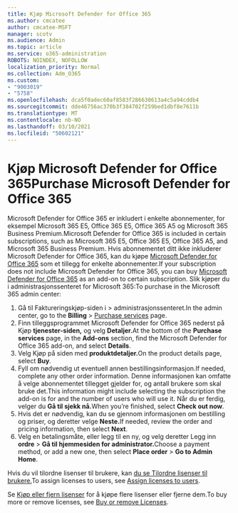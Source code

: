 ```yaml
---
title: Kjøp Microsoft Defender for Office 365
ms.author: cmcatee
author: cmcatee-MSFT
manager: scotv
ms.audience: Admin
ms.topic: article
ms.service: o365-administration
ROBOTS: NOINDEX, NOFOLLOW
localization_priority: Normal
ms.collection: Adm_O365
ms.custom:
- "9003019"
- "5758"
ms.openlocfilehash: dca5f0adec60af8583f286630613a4c5a94cddb4
ms.sourcegitcommit: dde46756ac370b3f384702f259bed1dbf8e7611b
ms.translationtype: MT
ms.contentlocale: nb-NO
ms.lasthandoff: 03/10/2021
ms.locfileid: "50602121"
---
```

# <a name="purchase-microsoft-defender-for-office-365"></a><span data-ttu-id="e91f4-102">Kjøp Microsoft Defender for Office 365</span><span class="sxs-lookup"><span data-stu-id="e91f4-102">Purchase Microsoft Defender for Office 365</span></span>

<span data-ttu-id="e91f4-103">Microsoft Defender for Office 365 er inkludert i enkelte abonnementer, for eksempel Microsoft 365 E5, Office 365 E5, Office 365 A5 og Microsoft 365 Business Premium.</span><span class="sxs-lookup"><span data-stu-id="e91f4-103">Microsoft Defender for Office 365 is included in certain subscriptions, such as Microsoft 365 E5, Office 365 E5, Office 365 A5, and Microsoft 365 Business Premium.</span></span> <span data-ttu-id="e91f4-104">Hvis abonnementet ditt ikke inkluderer Microsoft Defender for Office 365, kan du kjøpe [Microsoft Defender for Office 365](https:/www.microsoft.com/microsoft-365/exchange/advance-threat-protection?market=um#office-ProductsCompare-785zwzq) som et tillegg for enkelte abonnementer.</span><span class="sxs-lookup"><span data-stu-id="e91f4-104">If your subscription does not include Microsoft Defender for Office 365, you can buy [Microsoft Defender for Office 365](https:/www.microsoft.com/microsoft-365/exchange/advance-threat-protection?market=um#office-ProductsCompare-785zwzq) as an add-on to certain subscription.</span></span> <span data-ttu-id="e91f4-105">Slik kjøper du i administrasjonssenteret for Microsoft 365:</span><span class="sxs-lookup"><span data-stu-id="e91f4-105">To purchase in the Microsoft 365 admin center:</span></span>

1. <span data-ttu-id="e91f4-106">Gå til Faktureringskjøp-siden i   >  [](https://go.microsoft.com/fwlink/p/?linkid=868433) administrasjonssenteret.</span><span class="sxs-lookup"><span data-stu-id="e91f4-106">In the admin center, go to the **Billing** > [Purchase services](https://go.microsoft.com/fwlink/p/?linkid=868433) page.</span></span>
2. <span data-ttu-id="e91f4-107">Finn tilleggsprogrammet  Microsoft Defender for Office 365 nederst på Kjøp **tjenester-siden,** og velg **Detaljer.**</span><span class="sxs-lookup"><span data-stu-id="e91f4-107">At the bottom of the **Purchase services** page, in the **Add-ons** section, find the Microsoft Defender for Office 365 add-on, and select **Details**.</span></span>
3. <span data-ttu-id="e91f4-108">Velg Kjøp på siden med **produktdetaljer.**</span><span class="sxs-lookup"><span data-stu-id="e91f4-108">On the product details page, select **Buy**.</span></span>
4. <span data-ttu-id="e91f4-109">Fyll om nødvendig ut eventuell annen bestillingsinformasjon.</span><span class="sxs-lookup"><span data-stu-id="e91f4-109">If needed, complete any other order information.</span></span> <span data-ttu-id="e91f4-110">Denne informasjonen kan omfatte å velge abonnementet tillegget gjelder for, og antall brukere som skal bruke det.</span><span class="sxs-lookup"><span data-stu-id="e91f4-110">This information might include selecting the subscription the add-on is for and the number of users who will use it.</span></span> <span data-ttu-id="e91f4-111">Når du er ferdig, velger du **Gå til sjekk nå.**</span><span class="sxs-lookup"><span data-stu-id="e91f4-111">When you’re finished, select **Check out now**.</span></span>
5. <span data-ttu-id="e91f4-112">Hvis det er nødvendig, kan du se gjennom informasjonen om bestilling og priser, og deretter velge **Neste.**</span><span class="sxs-lookup"><span data-stu-id="e91f4-112">If needed, review the order and pricing information, then select **Next**.</span></span>
6. <span data-ttu-id="e91f4-113">Velg en betalingsmåte, eller legg til en ny, og velg deretter Legg inn **ordre**  >  **Gå til hjemmesiden for administrator.**</span><span class="sxs-lookup"><span data-stu-id="e91f4-113">Choose a payment method, or add a new one, then select **Place order** > **Go to Admin Home**.</span></span>

<span data-ttu-id="e91f4-114">Hvis du vil tilordne lisenser til brukere, kan [du se Tilordne lisenser til brukere.](https://docs.microsoft.com/microsoft-365/admin/manage/assign-licenses-to-users?view=o365-worldwide)</span><span class="sxs-lookup"><span data-stu-id="e91f4-114">To assign licenses to users, see [Assign licenses to users](https://docs.microsoft.com/microsoft-365/admin/manage/assign-licenses-to-users?view=o365-worldwide).</span></span>

<span data-ttu-id="e91f4-115">Se [Kjøp eller fjern lisenser](https://docs.microsoft.com/microsoft-365/commerce/licenses/buy-licenses#buy-or-remove-licenses-for-your-business-subscription) for å kjøpe flere lisenser eller fjerne dem.</span><span class="sxs-lookup"><span data-stu-id="e91f4-115">To buy more or remove licenses, see [Buy or remove Licenses](https://docs.microsoft.com/microsoft-365/commerce/licenses/buy-licenses#buy-or-remove-licenses-for-your-business-subscription).</span></span>